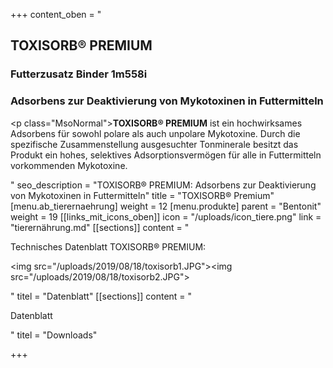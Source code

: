 +++
content_oben = "<h2><strong>TOXISORB® PREMIUM</strong></h2><h3>Futterzusatz Binder 1m558i</h3><h3><strong>Adsorbens zur Deaktivierung von Mykotoxinen in Futtermitteln</strong></h3><p class=\"MsoNormal\"><strong>TOXISORB® PREMIUM</strong> ist ein hochwirksames Adsorbens für sowohl polare als auch unpolare Mykotoxine. Durch die spezifische Zusammenstellung ausgesuchter Tonminerale besitzt das Produkt ein hohes, selektives Adsorptionsvermögen für alle in Futtermitteln vorkommenden Mykotoxine.</p>"
seo_description = "TOXISORB® PREMIUM: Adsorbens zur Deaktivierung von Mykotoxinen in Futtermitteln"
title = "TOXISORB® Premium"
[menu.ab_tierernaehrung]
weight = 12
[menu.produkte]
parent = "Bentonit"
weight = 19
[[links_mit_icons_oben]]
icon = "/uploads/icon_tiere.png"
link = "tierernährung.md"
[[sections]]
content = "<p>Technisches Datenblatt TOXISORB® PREMIUM:</p><p><img src=\"/uploads/2019/08/18/toxisorb1.JPG\"><img src=\"/uploads/2019/08/18/toxisorb2.JPG\"></p>"
titel = "Datenblatt"
[[sections]]
content = "<p>Datenblatt</p>"
titel = "Downloads"

+++
